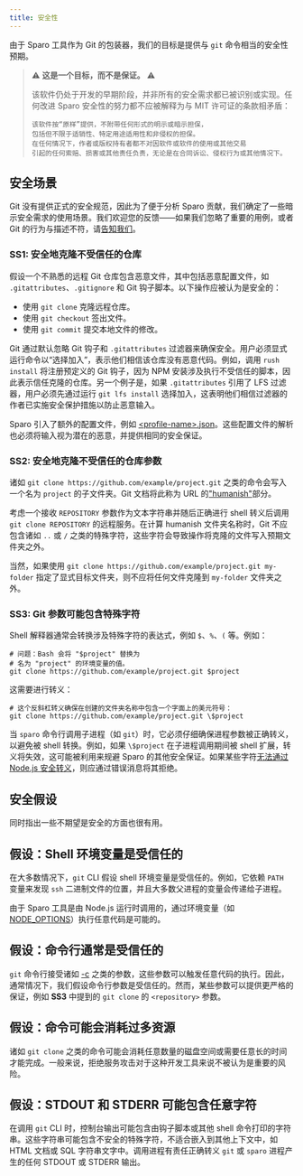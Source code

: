 ```yaml
---
title: 安全性
---
```


由于 Sparo 工具作为 Git 的包装器，我们的目标是提供与 `git` 命令相当的安全性预期。

> ⚠️ **这是一个目标，而不是保证。** ⚠️
>
> 该软件仍处于开发的早期阶段，并非所有的安全需求都已被识别或实现。任何改进 Sparo 安全性的努力都不应被解释为与 MIT 许可证的条款相矛盾：
>
> ```
> 该软件按“原样”提供，不附带任何形式的明示或暗示担保，
> 包括但不限于适销性、特定用途适用性和非侵权的担保。
> 在任何情况下，作者或版权持有者都不对因软件或软件的使用或其他交易
> 引起的任何索赔、损害或其他责任负责，无论是在合同诉讼、侵权行为或其他情况下。
> ```

## 安全场景

Git 没有提供正式的安全规范，因此为了便于分析 Sparo 贡献，我们确定了一些暗示安全需求的使用场景。我们欢迎您的反馈——如果我们忽略了重要的用例，或者 Git 的行为与描述不符，请[告知我们](../support/contributing.md)。

### SS1: 安全地克隆不受信任的仓库

假设一个不熟悉的远程 Git 仓库包含恶意文件，其中包括恶意配置文件，如 `.gitattributes`、`.gitignore` 和 Git 钩子脚本。以下操作应被认为是安全的：

- 使用 `git clone` 克隆远程仓库。
- 使用 `git checkout` 签出文件。
- 使用 `git commit` 提交本地文件的修改。

Git 通过默认忽略 Git 钩子和 `.gitattributes` 过滤器来确保安全。用户必须显式运行命令以“选择加入”，表示他们相信该仓库没有恶意代码。例如，调用 `rush install` 将注册预定义的 Git 钩子，因为 NPM 安装涉及执行不受信任的脚本，因此表示信任克隆的仓库。另一个例子是，如果 `.gitattributes` 引用了 LFS 过滤器，用户必须先通过运行 `git lfs install` 选择加入，这表明他们相信过滤器的作者已实施安全保护措施以防止恶意输入。

Sparo 引入了额外的配置文件，例如 [&lt;profile-name&gt;.json](../configs/profile_json.md)。这些配置文件的解析也必须将输入视为潜在的恶意，并提供相同的安全保证。

### SS2: 安全地克隆不受信任的仓库参数

诸如 `git clone https://github.com/example/project.git` 之类的命令会写入一个名为 `project` 的子文件夹。Git 文档将此称为 URL 的["humanish"](https://git-scm.com/docs/git-clone#Documentation/git-clone.txt-ltdirectorygt)部分。

考虑一个接收 `REPOSITORY` 参数作为文本字符串并随后正确进行 shell 转义后调用 `git clone REPOSITORY` 的远程服务。在计算 humanish 文件夹名称时，Git 不应包含诸如 `..` 或 `/` 之类的特殊字符，这些字符会导致操作将克隆的文件写入预期文件夹之外。

当然，如果使用 `git clone https://github.com/example/project.git my-folder` 指定了显式目标文件夹，则不应将任何文件克隆到 `my-folder` 文件夹之外。

### SS3: Git 参数可能包含特殊字符

Shell 解释器通常会转换涉及特殊字符的表达式，例如 `$`、`%`、`(` 等。例如：

```shell
# 问题：Bash 会将 "$project" 替换为
# 名为 "project" 的环境变量的值。
git clone https://github.com/example/project.git $project
```

这需要进行转义：

```shell
# 这个反斜杠转义确保在创建的文件夹名称中包含一个字面上的美元符号：
git clone https://github.com/example/project.git \$project
```

当 `sparo` 命令行调用子进程（如 `git`）时，它必须仔细确保进程参数被正确转义，以避免被 shell 转换。例如，如果 `\$project` 在子进程调用期间被 shell 扩展，转义将失效，这可能被利用来规避 Sparo 的其他安全保证。如果某些字符[无法通过 Node.js 安全转义](https://github.com/microsoft/rushstack/blob/e2a17c81731cadc6b39b8e75c08dfccb9bc5ce9c/libraries/node-core-library/src/Executable.ts#L689)，则应通过错误消息将其拒绝。


## 安全假设

同时指出一些不期望是安全的方面也很有用。

## 假设：Shell 环境变量是受信任的

在大多数情况下，`git` CLI 假设 shell 环境变量是受信任的。例如，它依赖 `PATH` 变量来发现 `ssh` 二进制文件的位置，并且大多数父进程的变量会传递给子进程。

由于 Sparo 工具是由 Node.js 运行时调用的，通过环境变量（如 [NODE_OPTIONS](https://nodejs.org/api/cli.html#node_optionsoptions)）执行任意代码是可能的。

## 假设：命令行通常是受信任的

`git` 命令行接受诸如 [-c](https://git-scm.com/docs/git#Documentation/git.txt--cltnamegtltvaluegt) 之类的参数，这些参数可以触发任意代码的执行。因此，通常情况下，我们假设命令行参数是受信任的。然而，某些参数可以提供更严格的保证，例如 **SS3** 中提到的 `git clone` 的 `<repository>` 参数。

## 假设：命令可能会消耗过多资源

诸如 `git clone` 之类的命令可能会消耗任意数量的磁盘空间或需要任意长的时间才能完成。一般来说，拒绝服务攻击对于这种开发工具来说不被认为是重要的风险。

## 假设：STDOUT 和 STDERR 可能包含任意字符

在调用 `git` CLI 时，控制台输出可能包含由钩子脚本或其他 shell 命令打印的字符串。这些字符串可能包含不安全的特殊字符，不适合嵌入到其他上下文中，如 HTML 文档或 SQL 字符串文字中。调用进程有责任正确转义 `git` 或 `sparo` 进程产生的任何 STDOUT 或 STDERR 输出。

